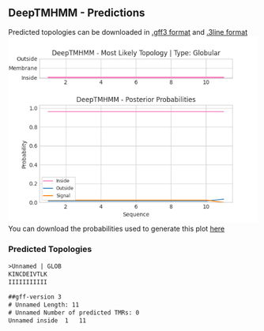 ## DeepTMHMM - Predictions
Predicted topologies can be downloaded in [.gff3 format](TMRs.gff3) and [.3line format](predicted_topologies.3line)
![picture](plot.png)
You can download the probabilities used to generate this plot [here](Unnamed_probs.csv)
### Predicted Topologies
```
>Unnamed | GLOB
KINCDEIVTLK
IIIIIIIIIII

```


```
##gff-version 3
# Unnamed Length: 11
# Unnamed Number of predicted TMRs: 0
Unnamed	inside	1	11				

```
